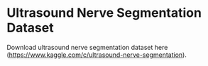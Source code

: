 # Ultrasound Nerve Segmentation Dataset

Download ultrasound nerve segmentation dataset here (<https://www.kaggle.com/c/ultrasound-nerve-segmentation>).

